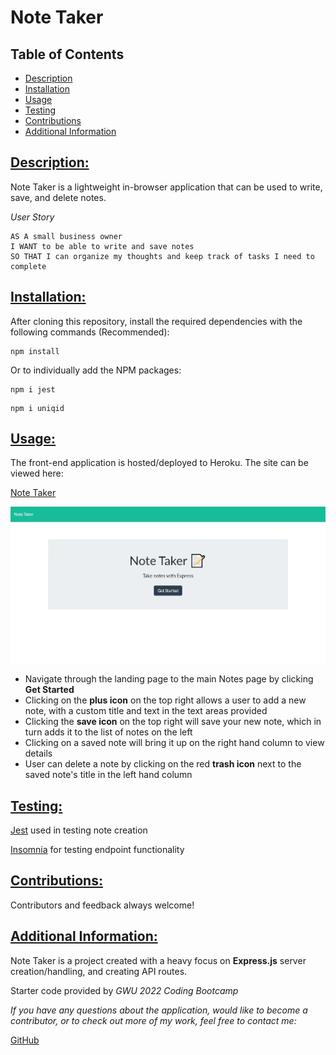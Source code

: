 # Note Taker

## Table of Contents

* [Description](#description)
* [Installation](#installation)
* [Usage](#usage)
* [Testing](#testing)
* [Contributions](#contributions)
* [Additional Information](#additional-information)

## [Description:](#table-of-contents)
Note Taker is a lightweight in-browser application that can be used to write, save, and delete notes.

*User Story*
```
AS A small business owner
I WANT to be able to write and save notes
SO THAT I can organize my thoughts and keep track of tasks I need to complete
```

## [Installation:](#table-of-contents)
After cloning this repository, install the required dependencies with the following commands (Recommended):
```
npm install
```

Or to individually add the NPM packages:
```
npm i jest
```
```
npm i uniqid
```

## [Usage:](#table-of-contents)
The front-end application is hosted/deployed to Heroku. The site can be viewed here:

[Note Taker](https://note-taker0642.herokuapp.com/)

![Note Taker Demo](./assets/notetakerdemo.gif)

* Navigate through the landing page to the main Notes page by clicking **Get Started**
* Clicking on the **plus icon**  on the top right allows a user to add a new note, with a custom title and text in the text areas provided
* Clicking the **save icon** on the top right will save your new note, which in turn adds it to the list of notes on the left
* Clicking on a saved note will bring it up on the right hand column to view details
* User can delete a note by clicking on the red **trash icon** next to the saved note's title in the left hand column

## [Testing:](#table-of-contents)
[Jest](https://jestjs.io/) used in testing note creation

[Insomnia](https://insomnia.rest/) for testing endpoint functionality

## [Contributions:](#table-of-contents)
Contributors and feedback always welcome!

## [Additional Information:](#table-of-contents)
Note Taker is a project created with a heavy focus on **Express.js** server creation/handling, and creating API routes.

Starter code provided by *GWU 2022 Coding Bootcamp*


_If you have any questions about the application, would like to become a contributor, or to check out more of my work, feel free to contact me:_

[GitHub](https://github.com/blindsweatyhansolo)